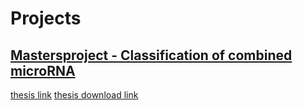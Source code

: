 # Projects

## [Mastersproject - Classification of combined microRNA](https://github.com/vegabj/Mastersproject)
[thesis link](https://github.com/vegabj/vegabj.github.io/blob/master/NTNU_Masters_Thesis.pdf)
[thesis download link](https://github.com/vegabj/vegabj.github.io/raw/master/NTNU_Masters_Thesis.pdf)
